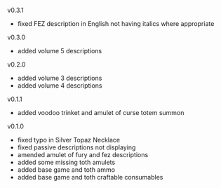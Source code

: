 v0.3.1

-   fixed FEZ description in English not having italics where appropriate

v0.3.0

-   added volume 5 descriptions

v0.2.0

-   added volume 3 descriptions
-   added volume 4 descriptions

v0.1.1

-   added voodoo trinket and amulet of curse totem summon

v0.1.0

-   fixed typo in Silver Topaz Necklace
-   fixed passive descriptions not displaying
-   amended amulet of fury and fez descriptions
-   added some missing toth amulets
-   added base game and toth ammo
-   added base game and toth craftable consumables
